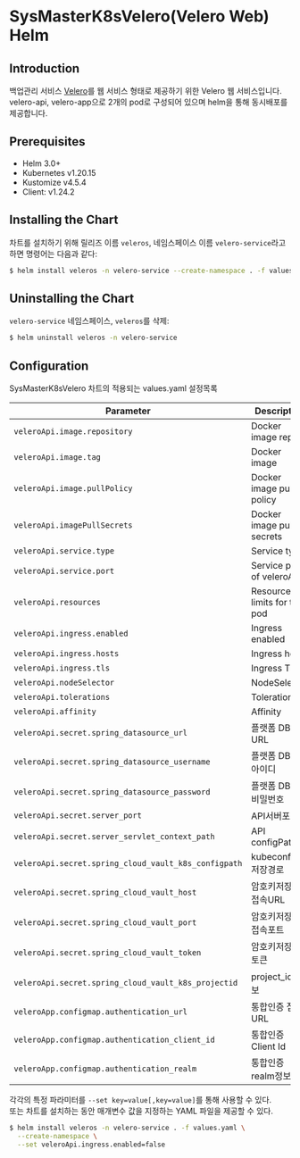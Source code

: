 # **SysMasterK8sVelero(Velero Web) Helm**

## Introduction
백업관리 서비스 [Velero](https://velero.io/)를 웹 서비스 형태로 제공하기 위한 Velero 웹 서비스입니다.<br> velero-api, velero-app으로 2개의 pod로 구성되어 있으며 helm을 통해 동시배포를 제공합니다.<br>

## Prerequisites
-   Helm 3.0+
-   Kubernetes v1.20.15
-   Kustomize v4.5.4
-   Client: v1.24.2

## Installing the Chart
차트를 설치하기 위해 릴리즈 이름 `veleros`, 네임스페이스 이름 `velero-service`라고 하면 명령어는 다음과 같다:

```bash
$ helm install veleros -n velero-service --create-namespace . -f values.yaml
```

## Uninstalling the Chart
`velero-service` 네임스페이스, `veleros`를 삭제:

```bash
$ helm uninstall veleros -n velero-service
```

## Configuration

SysMasterK8sVelero 차트의 적용되는 values.yaml 설정목록

| Parameter                                  | Description                               | Default                            |
| ------------------------------------------ | ----------------------------------------- | ---------------------------------- |
| `veleroApi.image.repository`                         | Docker image repo                         | `harbor.spaasta.com/velero/velero-api`|
| `veleroApi.image.tag`                                | Docker image                              | `1.5`                    |
| `veleroApi.image.pullPolicy`                         | Docker image pull policy                  | `IfNotPresent`                     |
| `veleroApi.imagePullSecrets`                        | Docker image pull secrets                 | `[]`                               |
| `veleroApi.service.type`                             | Service type                              | `ClusterIP`                        |
| `veleroApi.service.port`                             | Service port of veleroApi| `80`                               |
| `veleroApi.resources`                                | Resource limits for the pod               | `{}`                               |
| `veleroApi.ingress.enabled`                          | Ingress enabled                           | `true`                            |
| `veleroApi.ingress.hosts`                            | Ingress hosts                             | `velero.saas.sysmasterk8s.com`                               |
| `veleroApi.ingress.tls`                              | Ingress TLS                               | `[]`                               |
| `veleroApi.nodeSelector`                             | NodeSelector                              | `{}`                               |
| `veleroApi.tolerations`                              | Tolerations                               | `[]`                               |
| `veleroApi.affinity`                                 | Affinity                                  | `{}`                               |
| `veleroApi.secret.spring_datasource_url`                                 | 플랫폼 DB접속 URL                                  | `jdbc:mysql://IP:3306/DBNAME?characterEncoding=UTF-8&autoReconnect=true&failOverReadOnly=false&maxReconnects=10`                               |
| `veleroApi.secret.spring_datasource_username`                                 | 플랫폼 DB접속 아이디                                  | `None`                               |
| `veleroApi.secret.spring_datasource_password`                                 | 플랫폼 DB접속 비밀번호                                  | `None`                               |
| `veleroApi.secret.server_port`                                 | API서버포트                                  | `None`                               |
| `veleroApi.secret.server_servlet_context_path`                                 | API configPath                                  | `80`                               |
| `veleroApi.secret.spring_cloud_vault_k8s_configpath`                                 | kubeconfig 저장경로                                   | `/api`                               |
| `veleroApi.secret.spring_cloud_vault_host`                                 | 암호키저장소 접속URL                                  | `vault.saas.sysmasterk8s.com`                               |
| `veleroApi.secret.spring_cloud_vault_port`                                 | 암호키저장소 접속포트                                  | `80`                               |
| `veleroApi.secret.spring_cloud_vault_token`                                 | 암호키저장소 토큰                                  | `None`                               |
| `veleroApi.secret.spring_cloud_vault_k8s_projectid`                                 | project_id 정보                                  | `None`                               |
| `veleroApp.configmap.authentication_url`                                 | 통합인증 접속URL                                  | `https://keycloak2.spaasta.com/auth`                               |
| `veleroApp.configmap.authentication_client_id`                                 | 통합인증 Client Id                                  | `velero`                               |
| `veleroApp.configmap.authentication_realm`                                 | 통합인증 realm정보                                  | `sysK8s`                               |

각각의 특정 파라미터를 `--set key=value[,key=value]`를 통해 사용할 수 있다. <br>
또는 차트를 설치하는 동안 매개변수 값을 지정하는 YAML 파일을 제공할 수 있다.

```bash
$ helm install veleros -n velero-service . -f values.yaml \
  --create-namespace \
  --set veleroApi.ingress.enabled=false
```


